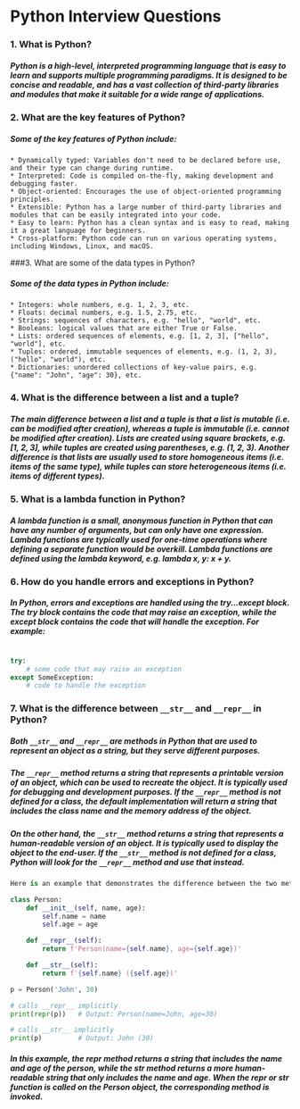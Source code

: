 # Python Interview Questions

### 1. What is Python?

##### Python is a high-level, interpreted programming language that is easy to learn and supports multiple programming paradigms. It is designed to be concise and readable, and has a vast collection of third-party libraries and modules that make it suitable for a wide range of applications.

### 2. What are the key features of Python?

##### Some of the key features of Python include:

    * Dynamically typed: Variables don't need to be declared before use, and their type can change during runtime.
    * Interpreted: Code is compiled on-the-fly, making development and debugging faster.
    * Object-oriented: Encourages the use of object-oriented programming principles.
    * Extensible: Python has a large number of third-party libraries and modules that can be easily integrated into your code.
    * Easy to learn: Python has a clean syntax and is easy to read, making it a great language for beginners.
    * Cross-platform: Python code can run on various operating systems, including Windows, Linux, and macOS.

###3. What are some of the data types in Python?

##### Some of the data types in Python include:

    * Integers: whole numbers, e.g. 1, 2, 3, etc.
    * Floats: decimal numbers, e.g. 1.5, 2.75, etc.
    * Strings: sequences of characters, e.g. "hello", "world", etc.
    * Booleans: logical values that are either True or False.
    * Lists: ordered sequences of elements, e.g. [1, 2, 3], ["hello", "world"], etc.
    * Tuples: ordered, immutable sequences of elements, e.g. (1, 2, 3), ("hello", "world"), etc.
    * Dictionaries: unordered collections of key-value pairs, e.g. {"name": "John", "age": 30}, etc.

### 4. What is the difference between a list and a tuple?

##### The main difference between a list and a tuple is that a list is mutable (i.e. can be modified after creation), whereas a tuple is immutable (i.e. cannot be modified after creation). Lists are created using square brackets, e.g. [1, 2, 3], while tuples are created using parentheses, e.g. (1, 2, 3). Another difference is that lists are usually used to store homogeneous items (i.e. items of the same type), while tuples can store heterogeneous items (i.e. items of different types).

### 5. What is a lambda function in Python?

##### A lambda function is a small, anonymous function in Python that can have any number of arguments, but can only have one expression. Lambda functions are typically used for one-time operations where defining a separate function would be overkill. Lambda functions are defined using the lambda keyword, e.g. lambda x, y: x + y.

### 6. How do you handle errors and exceptions in Python?

##### In Python, errors and exceptions are handled using the try...except block. The try block contains the code that may raise an exception, while the except block contains the code that will handle the exception. For example:

```python

try:
    # some code that may raise an exception
except SomeException:
    # code to handle the exception
```
### 7. What is the difference between `__str__` and `__repr__` in Python?

##### Both `__str__` and `__repr__` are methods in Python that are used to represent an object as a string, but they serve different purposes.

##### The `__repr__` method returns a string that represents a printable version of an object, which can be used to recreate the object. It is typically used for debugging and development purposes. If the `__repr__` method is not defined for a class, the default implementation will return a string that includes the class name and the memory address of the object.

##### On the other hand, the `__str__` method returns a string that represents a human-readable version of an object. It is typically used to display the object to the end-user. If the `__str__` method is not defined for a class, Python will look for the `__repr__` method and use that instead.

```python
Here is an example that demonstrates the difference between the two methods:

class Person:
    def __init__(self, name, age):
        self.name = name
        self.age = age

    def __repr__(self):
        return f'Person(name={self.name}, age={self.age})'

    def __str__(self):
        return f'{self.name} ({self.age})'

p = Person('John', 30)

# calls __repr__ implicitly
print(repr(p))   # Output: Person(name=John, age=30)

# calls __str__ implicitly
print(p)         # Output: John (30)

```
##### In this example, the __repr__ method returns a string that includes the name and age of the person, while the __str__ method returns a more human-readable string that only includes the name and age. When the repr or str function is called on the Person object, the corresponding method is invoked.
